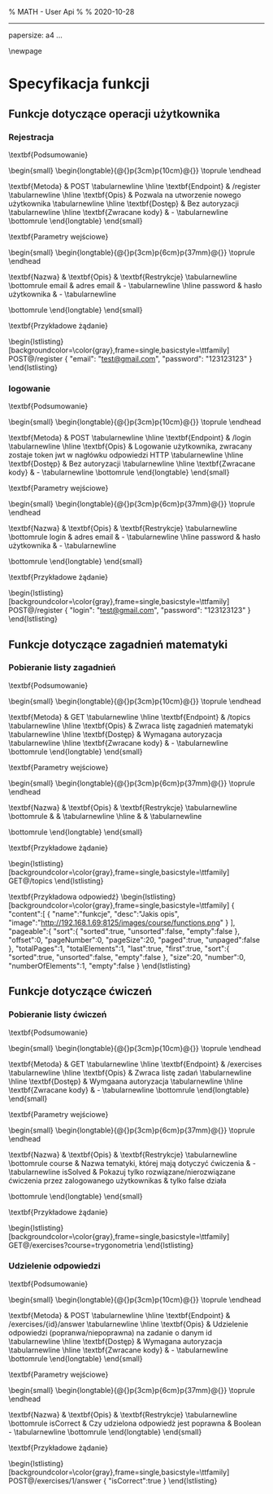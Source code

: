 % MATH - User Api
% 
% 2020-10-28

---
papersize: a4
...

\newpage


# Specyfikacja funkcji

## Funkcje dotyczące operacji użytkownika

### Rejestracja

\textbf{Podsumowanie}

\begin{small}
\begin{longtable}{@{}p{3cm}p{10cm}@{}}
\toprule
\endhead

\textbf{Metoda}					& POST										\tabularnewline \hline
\textbf{Endpoint}				& /register									\tabularnewline \hline
\textbf{Opis}					& Pozwala na utworzenie nowego użytkownika			\tabularnewline \hline
\textbf{Dostęp}					& Bez autoryzacji							\tabularnewline \hline
\textbf{Zwracane kody}	& -											\tabularnewline
\bottomrule
\end{longtable}
\end{small}
				
\textbf{Parametry wejściowe}

\begin{small}
\begin{longtable}{@{}p{3cm}p{6cm}p{37mm}@{}}
\toprule
\endhead

\textbf{Nazwa} 		& \textbf{Opis} 		& \textbf{Restrykcje} 	\tabularnewline \bottomrule
email				& adres email 		    &			-				\tabularnewline \hline
password			& hasło użytkownika 	&			-				\tabularnewline

\bottomrule
\end{longtable}
\end{small}

\textbf{Przykładowe żądanie}

\begin{lstlisting}[backgroundcolor=\color{gray},frame=single,basicstyle=\ttfamily]
POST@/register
{
  "email": "test@gmail.com",
  "password": "123123123" 
}
\end{lstlisting}


### logowanie

\textbf{Podsumowanie}

\begin{small}
\begin{longtable}{@{}p{3cm}p{10cm}@{}}
\toprule
\endhead

\textbf{Metoda}					& POST										\tabularnewline \hline
\textbf{Endpoint}				& /login								\tabularnewline \hline
\textbf{Opis}					& Logowanie użytkownika, zwracany zostaje token jwt w nagłówku odpowiedzi HTTP			\tabularnewline \hline
\textbf{Dostęp}					& Bez autoryzacji							\tabularnewline \hline
\textbf{Zwracane kody}	& -											\tabularnewline
\bottomrule
\end{longtable}
\end{small}
				
\textbf{Parametry wejściowe}

\begin{small}
\begin{longtable}{@{}p{3cm}p{6cm}p{37mm}@{}}
\toprule
\endhead

\textbf{Nazwa} 		& \textbf{Opis} 		& \textbf{Restrykcje} 	\tabularnewline \bottomrule
login				& adres email 		    &			-				\tabularnewline \hline
password			& hasło użytkownika 	&			-				\tabularnewline

\bottomrule
\end{longtable}
\end{small}

\textbf{Przykładowe żądanie}

\begin{lstlisting}[backgroundcolor=\color{gray},frame=single,basicstyle=\ttfamily]
POST@/register
{
  "login": "test@gmail.com",
  "password": "123123123" 
}
\end{lstlisting}



## Funkcje dotyczące zagadnień matematyki

### Pobieranie listy zagadnień

\textbf{Podsumowanie}

\begin{small}
\begin{longtable}{@{}p{3cm}p{10cm}@{}}
\toprule
\endhead

\textbf{Metoda}					& GET										\tabularnewline \hline
\textbf{Endpoint}				& /topics									\tabularnewline \hline
\textbf{Opis}					& Zwraca listę zagadnień matematyki			\tabularnewline \hline
\textbf{Dostęp}					& Wymagana autoryzacja							\tabularnewline \hline
\textbf{Zwracane kody}	& -											\tabularnewline
\bottomrule
\end{longtable}
\end{small}
				
\textbf{Parametry wejściowe}

\begin{small}
\begin{longtable}{@{}p{3cm}p{6cm}p{37mm}@{}}
\toprule
\endhead

\textbf{Nazwa} 		& \textbf{Opis} 		& \textbf{Restrykcje} 	\tabularnewline \bottomrule
				&  		&							\tabularnewline \hline
			& 			&							\tabularnewline

\bottomrule
\end{longtable}
\end{small}

\textbf{Przykładowe żądanie}

\begin{lstlisting}[backgroundcolor=\color{gray},frame=single,basicstyle=\ttfamily]
GET@/topics
\end{lstlisting}

\textbf{Przykładowa odpowiedź}
\begin{lstlisting}[backgroundcolor=\color{gray},frame=single,basicstyle=\ttfamily]
{
  "content":[
    {
      "name":"funkcje",
      "desc":"Jakis opis",
      "image":"http://192.168.1.69:8125/images/course/functions.png"
    }
  ],
  "pageable":{
    "sort":{
      "sorted":true,
      "unsorted":false,
      "empty":false
    },
    "offset":0,
    "pageNumber":0,
    "pageSize":20,
    "paged":true,
    "unpaged":false
  },
  "totalPages":1,
  "totalElements":1,
  "last":true,
  "first":true,
  "sort":{
    "sorted":true,
    "unsorted":false,
    "empty":false
  },
  "size":20,
  "number":0,
  "numberOfElements":1,
  "empty":false
}
\end{lstlisting}

## Funkcje dotyczące ćwiczeń

### Pobieranie listy ćwiczeń

\textbf{Podsumowanie}

\begin{small}
\begin{longtable}{@{}p{3cm}p{10cm}@{}}
\toprule
\endhead

\textbf{Metoda}					& GET										\tabularnewline \hline
\textbf{Endpoint}				& /exercises									\tabularnewline \hline
\textbf{Opis}					& Zwraca listę zadań			\tabularnewline \hline
\textbf{Dostęp}					& Wymgaana autoryzacja							\tabularnewline \hline
\textbf{Zwracane kody}	& -											\tabularnewline
\bottomrule
\end{longtable}
\end{small}
				
\textbf{Parametry wejściowe}

\begin{small}
\begin{longtable}{@{}p{3cm}p{6cm}p{37mm}@{}}
\toprule
\endhead

\textbf{Nazwa} 		& \textbf{Opis} 		& \textbf{Restrykcje} 	\tabularnewline \bottomrule
course				&  Nazwa tematyki, której mają dotyczyć ćwiczenia		&			-				\tabularnewline
isSolved            & Pokazuj tylko rozwiązane/nierozwiązane ćwiczenia przez zalogowanego użytkownikas & tylko false działa	

\bottomrule
\end{longtable}
\end{small}

\textbf{Przykładowe żądanie}

\begin{lstlisting}[backgroundcolor=\color{gray},frame=single,basicstyle=\ttfamily]
GET@/exercises?course=trygonometria
\end{lstlisting}

### Udzielenie odpowiedzi

\textbf{Podsumowanie}

\begin{small}
\begin{longtable}{@{}p{3cm}p{10cm}@{}}
\toprule
\endhead

\textbf{Metoda}					& POST										\tabularnewline \hline
\textbf{Endpoint}				& /exercises/{id}/answer									\tabularnewline \hline
\textbf{Opis}					& Udzielenie odpowiedzi (popranwa/niepoprawna) na zadanie o danym id			\tabularnewline \hline
\textbf{Dostęp}					& Wymagana autoryzacja						\tabularnewline \hline
\textbf{Zwracane kody}	& -											\tabularnewline
\bottomrule
\end{longtable}
\end{small}
				
\textbf{Parametry wejściowe}

\begin{small}
\begin{longtable}{@{}p{3cm}p{6cm}p{37mm}@{}}
\toprule
\endhead

\textbf{Nazwa} 		& \textbf{Opis} 		& \textbf{Restrykcje} 	\tabularnewline \bottomrule
isCorrect				&  Czy udzielona odpowiedż jest poprawna		&	Boolean		-				\tabularnewline
\bottomrule
\end{longtable}
\end{small}

\textbf{Przykładowe żądanie}

\begin{lstlisting}[backgroundcolor=\color{gray},frame=single,basicstyle=\ttfamily]
POST@/exercises/1/answer
{
  "isCorrect":true
}
\end{lstlisting}
